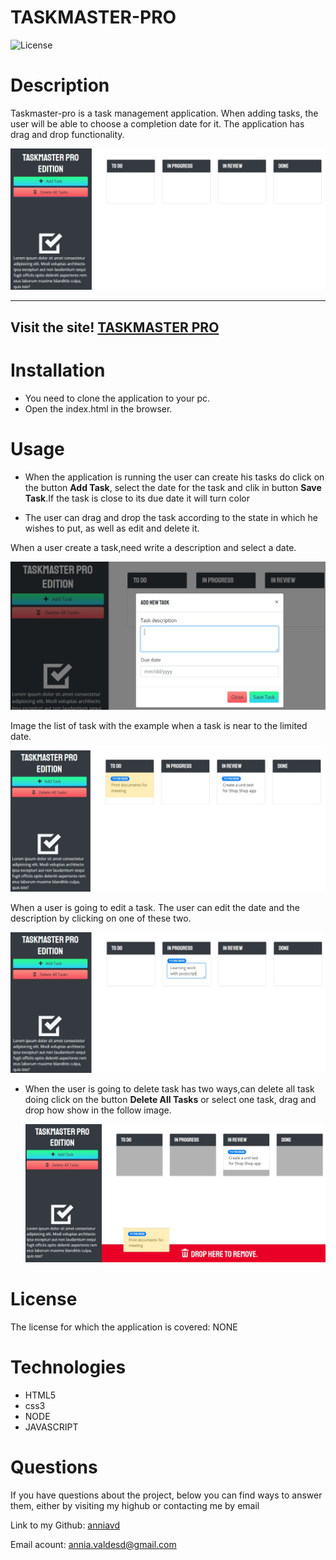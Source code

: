 # TASKMASTER-PRO


![License](https://img.shields.io/badge/License-NONE-grenn.svg)
  

# Description

Taskmaster-pro is a task management application. When adding tasks, the user will be able to choose a completion date for it. The application has drag and drop functionality.
  
 
   ![screenshot for home page](/assets/images/homepage.jpg)


  _____________________________________________________________________

 ## Visit the site! [TASKMASTER PRO](https://anniavd.github.io/taskmaster-pro/)


 
  
# Installation
 - You need to clone the application to your pc.
- Open the index.html in the browser.


# Usage 
  - When the application is running the user can create his tasks do click on the button **Add Task**, select the date for the task and clik in button **Save Task**.If the task is close to its due date it will turn color


- The user can drag and drop the task according to the state in which he wishes to put, as well as edit and delete it.

When a user create a task,need write a description and select a date.

 ![screenshot create task](/assets/images/create-task.jpg)


 Image the list of task with the example when  a task is near to the limited date.

 ![screenshot for home page](/assets/images/task.jpg)

When a user is going to edit a task. The user can edit the date and the description by clicking on one of these two.
 
  ![screenshot create task](/assets/images/edit-task.jpg)

- When the user is going to delete task has two ways,can delete all task doing click on the button **Delete All Tasks** or select one task, drag and drop how show in the follow image.

  ![screenshot create task](/assets/images/delete-task.jpg)


# License
The license for which the application is covered:
NONE 

# Technologies 
 - HTML5
 - css3
 - NODE
- JAVASCRIPT


# Questions

  If you have questions about the project, below you can find ways to answer them, either by visiting my highub or contacting me by email
  
  Link to my Github: [anniavd](https://github.com/anniavd)

  
  Email acount: [annia.valdesd@gmail.com](mailto:annia.valdesd@gmail.com)
    
